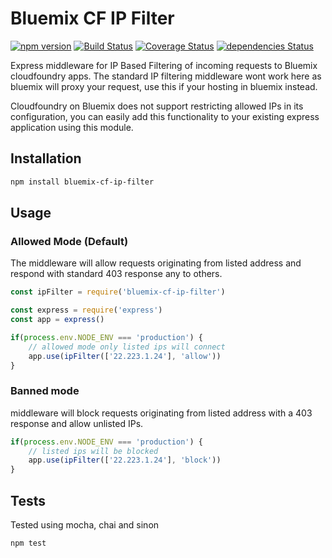 # Bluemix CF IP Filter

[![npm version](https://badge.fury.io/js/bluemix-cf-ip-filter.svg)](https://badge.fury.io/js/bluemix-cf-ip-filter)
[![Build Status](https://travis-ci.org/Astr-o/bluemix-cf-ip-filter.svg?branch=master)](https://travis-ci.org/Astr-o/bluemix-cf-ip-filter)
[![Coverage Status](https://coveralls.io/repos/github/Astr-o/bluemix-cf-ip-filter/badge.svg?branch=master)](https://coveralls.io/github/Astr-o/bluemix-cf-ip-filter?branch=master)
[![dependencies Status](https://david-dm.org/Astr-o/bluemix-cf-ip-filter/status.svg)](https://david-dm.org/Astr-o/bluemix-cf-ip-filter)

Express middleware for IP Based Filtering of incoming requests to Bluemix cloudfoundry apps. The standard
IP filtering middleware wont work here as bluemix will proxy your request, use this if your hosting in bluemix instead.

Cloudfoundry on Bluemix does not support restricting allowed IPs in its configuration, you can easily
add this functionality to your existing express application using this module.

## Installation

```bash
npm install bluemix-cf-ip-filter
```

## Usage

### Allowed Mode (Default)

The middleware will allow requests originating from listed address and respond with standard 403 response
any to others.

```Javascript
const ipFilter = require('bluemix-cf-ip-filter')

const express = require('express')
const app = express()

if(process.env.NODE_ENV === 'production') {
    // allowed mode only listed ips will connect
    app.use(ipFilter(['22.223.1.24'], 'allow'))
}
```

### Banned mode

middleware will block requests originating from listed address with a 403 response
and allow unlisted IPs.

```Javascript
if(process.env.NODE_ENV === 'production') {
    // listed ips will be blocked
    app.use(ipFilter(['22.223.1.24'], 'block'))
}
```

## Tests

Tested using mocha, chai and sinon

```bash
npm test
```
